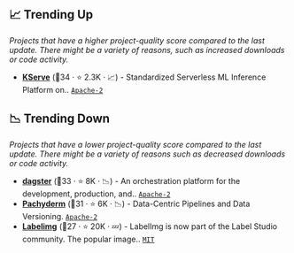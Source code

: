 ## 📈 Trending Up

_Projects that have a higher project-quality score compared to the last update. There might be a variety of reasons, such as increased downloads or code activity._

- <b><a href="https://github.com/kserve/kserve">KServe</a></b> (🥇34 ·  ⭐ 2.3K · 📈) - Standardized Serverless ML Inference Platform on.. <code><a href="http://bit.ly/3nYMfla">Apache-2</a></code> <code><img src="https://git.io/JLy1A" style="display:inline;" width="13" height="13"></code> <code><img src="https://git.io/JLy1Q" style="display:inline;" width="13" height="13"></code> <code><img src="https://artwork.lfaidata.foundation/projects/onnx/stacked/color/onnx-stacked-color.png" style="display:inline;" width="13" height="13"></code>

## 📉 Trending Down

_Projects that have a lower project-quality score compared to the last update. There might be a variety of reasons such as decreased downloads or code activity._

- <b><a href="https://github.com/dagster-io/dagster">dagster</a></b> (🥈33 ·  ⭐ 8K · 📉) - An orchestration platform for the development, production, and.. <code><a href="http://bit.ly/3nYMfla">Apache-2</a></code>
- <b><a href="https://github.com/pachyderm/pachyderm">Pachyderm</a></b> (🥉31 ·  ⭐ 6K · 📉) - Data-Centric Pipelines and Data Versioning. <code><a href="http://bit.ly/3nYMfla">Apache-2</a></code>
- <b><a href="https://github.com/HumanSignal/labelImg">Labelimg</a></b> (🥇27 ·  ⭐ 20K · 💤) - LabelImg is now part of the Label Studio community. The popular image.. <code><a href="http://bit.ly/34MBwT8">MIT</a></code>

